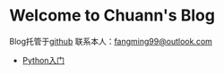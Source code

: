 
# Welcome to Chuann's Blog 
Blog托管于[github](https://github.com/fangmingc/ChuannBlog)
联系本人：fangming99@outlook.com 


* [Python入门](SUMMARY.md)






